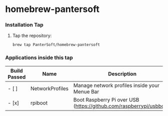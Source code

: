 # homebrew-pantersoft



### Installation Tap
1. Tap the repository:
    ```sh
    brew tap PanterSoft/homebrew-pantersoft
    ```

### Applications inside this tap
| Build Passed    | Name            | Description                  |
|-----------------|-----------------|------------------------------|
| - [ ] | NetworkProfiles | Manage network profiles inside your Menue Bar      |
| - [x] | rpiboot         | Boot Raspberry Pi over USB (https://github.com/raspberrypi/usbboot)  |